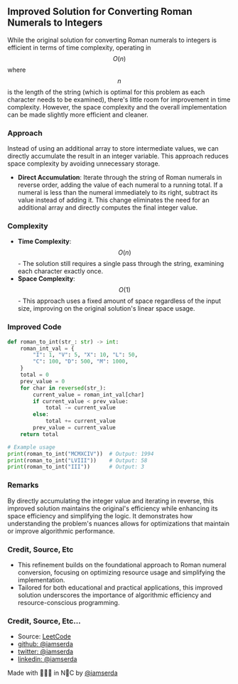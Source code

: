 ## Improved Solution for Converting Roman Numerals to Integers

While the original solution for converting Roman numerals to integers is efficient in terms of time complexity, operating in $$O(n)$$ where $$n$$ is the length of the string (which is optimal for this problem as each character needs to be examined), there's little room for improvement in time complexity. However, the space complexity and the overall implementation can be made slightly more efficient and cleaner.

### Approach
Instead of using an additional array to store intermediate values, we can directly accumulate the result in an integer variable. This approach reduces space complexity by avoiding unnecessary storage.

- **Direct Accumulation**: Iterate through the string of Roman numerals in reverse order, adding the value of each numeral to a running total. If a numeral is less than the numeral immediately to its right, subtract its value instead of adding it. This change eliminates the need for an additional array and directly computes the final integer value.

### Complexity
- **Time Complexity**: $$O(n)$$ - The solution still requires a single pass through the string, examining each character exactly once.
- **Space Complexity**: $$O(1)$$ - This approach uses a fixed amount of space regardless of the input size, improving on the original solution's linear space usage.

### Improved Code
```python
def roman_to_int(str_: str) -> int:
    roman_int_val = {
        "I": 1, "V": 5, "X": 10, "L": 50,
        "C": 100, "D": 500, "M": 1000,
    }
    total = 0
    prev_value = 0
    for char in reversed(str_):
        current_value = roman_int_val[char]
        if current_value < prev_value:
            total -= current_value
        else:
            total += current_value
        prev_value = current_value
    return total

# Example usage
print(roman_to_int("MCMXCIV"))  # Output: 1994
print(roman_to_int("LVIII"))    # Output: 58
print(roman_to_int("III"))      # Output: 3
```

### Remarks
By directly accumulating the integer value and iterating in reverse, this improved solution maintains the original's efficiency while enhancing its space efficiency and simplifying the logic. It demonstrates how understanding the problem's nuances allows for optimizations that maintain or improve algorithmic performance.

### Credit, Source, Etc
- This refinement builds on the foundational approach to Roman numeral conversion, focusing on optimizing resource usage and simplifying the implementation.
- Tailored for both educational and practical applications, this improved solution underscores the importance of algorithmic efficiency and resource-conscious programming.

### Credit, Source, Etc...

- Source: [LeetCode](https://leetcode.com/problems/concatenation-of-array/description/)
- [github:  @iamserda](https://github.com/iamserda)
- [twitter: @iamserda](https://twitter.com/iamserda)
- [linkedin:    @iamserda](https://linkedin.com/in/iamserda)

Made with 🤍🫶🏿 in N🗽C by [@iamserda](https://www.twitter.com/iamserda)